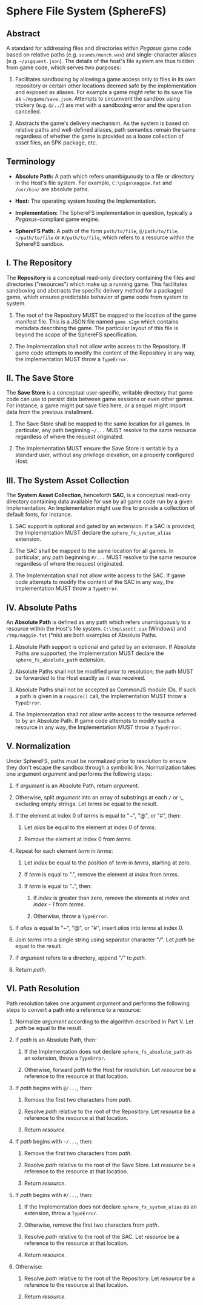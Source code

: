 Sphere File System (SphereFS)
=============================

Abstract
--------

A standard for addressing files and directories within *Pegasus* game code
based on relative paths (e.g. `sounds/munch.wav`) and single-character aliases
(e.g. `~/pigquest.json`).  The details of the host's file system are thus
hidden from game code, which serves two purposes:

1. Facilitates sandboxing by allowing a game access only to files in its own
   repository or certain other locations deemed safe by the implementation and
   exposed as aliases.  For example a game might refer to its save file as
   `~/mygame/save.json`.  Attempts to circumvent the sandbox using trickery
   (e.g. `@/../`) are met with a sandboxing error and the operation cancelled.

2. Abstracts the game's delivery mechanism.  As the system is based on relative
   paths and well-defined aliases, path semantics remain the same regardless of
   whether the game is provided as a loose collection of asset files, an SPK
   package, etc.


Terminology
-----------

* **Absolute Path:** A path which refers unambiguously to a file or directory
  in the Host's file system.  For example, `C:\pigs\maggie.fat` and `/usr/bin/`
  are absolute paths.

* **Host:** The operating system hosting the Implementation.

* **Implementation:** The SphereFS implementation in question, typically a
  *Pegasus*-compliant game engine.

* **SphereFS Path:** A path of the form `path/to/file`, `@/path/to/file`,
  `~/path/to/file` or `#/path/to/file`, which refers to a resource within the
  SphereFS sandbox.


I. The Repository
-----------------

The **Repository** is a conceptual read-only directory containing the files and
directories ("resources") which make up a running game.  This facilitates
sandboxing and abstracts the specific delivery method for a packaged game,
which ensures predictable behavior of game code from system to system.

1. The root of the Repository MUST be mapped to the location of the game
   manifest file.  This is a JSON file named `game.s2gm` which contains
   metadata describing the game.  The particular layout of this file is beyond
   the scope of the SphereFS specification.

2. The Implementation shall not allow write access to the Repository.  If game
   code attempts to modify the content of the Repository in any way, the
   implementation MUST throw a `TypeError`.


II. The Save Store
------------------

The **Save Store** is a conceptual user-specific, writable directory that game
code can use to persist data between game sessions or even other games.  For
instance, a game might put save files here, or a sequel might import data from
the previous installment.

1. The Save Store shall be mapped to the same location for all games.  In
   particular, any path beginning `~/...` MUST resolve to the same resource
   regardless of where the request originated.

2. The Implementation MUST ensure the Save Store is writable by a standard
   user, without any privilege elevation, on a properly configured Host.


III. The System Asset Collection
--------------------------------

The **System Asset Collection**, henceforth **SAC**, is a conceptual read-only
directory containing data available for use by all game code run by a given
Implementation.  An Implementation might use this to provide a collection of
default fonts, for instance.

1. SAC support is optional and gated by an extension.  If a SAC is provided,
   the Implementation MUST declare the `sphere_fs_system_alias` extension.

2. The SAC shall be mapped to the same location for all games.  In particular,
   any path beginning `#/...` MUST resolve to the same resource regardless of
   where the request originated.

3. The Implementation shall not allow write access to the SAC.  If game code
   attempts to modify the content of the SAC in any way, the Implementation
   MUST throw a `TypeError`.


IV. Absolute Paths
------------------

An **Absolute Path** is defined as any path which refers unambiguously to a
resource within the Host's file system.  `C:\tmp\scott.sux` (Windows) and
`/tmp/maggie.fat` (*nix) are both examples of Absolute Paths.

1. Absolute Path support is optional and gated by an extension.  If
   Absolute Paths are supported, the Implementation MUST declare the
   `sphere_fs_absolute_path` extension.

2. Absolute Paths shall not be modified prior to resolution; the path MUST be
   forwarded to the Host exactly as it was received.

3. Absolute Paths shall not be accepted as CommonJS module IDs.  If such a
   path is given in a `require()` call, the Implementation MUST throw a
   `TypeError`.

3. The Implementation shall not allow write access to the resource referred to
   by an Absolute Path.  If game code attempts to modify such a resource in any
   way, the Implementation MUST throw a `TypeError`.


V. Normalization
----------------

Under SphereFS, paths must be normalized prior to resolution to ensure they
don't escape the sandbox through a symbolic link.  Normalization takes one
argument *argument* and performs the following steps:

1. If *argument* is an Absolute Path, return *argument*.

1. Otherwise, split *argument* into an array of substrings at each `/` or `\`,
   excluding empty strings.  Let *terms* be equal to the result.

2. If the element at index 0 of *terms* is equal to "~", "@", or "#", then:

      1. Let *alias* be equal to the element at index 0 of *terms*.

      2. Remove the element at index 0 from *terms*.

3. Repeat for each element *term* in *terms*:

   1. Let *index* be equal to the position of *term* in *terms*, starting at
      zero.

   3. If *term* is equal to ".", remove the element at *index* from *terms*.

   4. If *term* is equal to "..", then:

      1. If *index* is greater than zero, remove the elements at *index* and
         *index - 1* from *terms*.

      2. Otherwise, throw a `TypeError`.

4. If *alias* is equal to "~", "@", or "#", insert *alias* into *terms* at
   index 0.

5. Join *terms* into a single string using separator character "/".  Let *path*
   be equal to the result.

6. If *argument* refers to a directory, append "/" to *path*.

7. Return *path*.


VI. Path Resolution
-------------------

Path resolution takes one argument *argument* and performs the following steps
to convert a path into a reference to a resource:

1. Normalize *argument* according to the algorithm described in Part V.  Let
   *path* be equal to the result.

1. If *path* is an Absolute Path, then:

   1. If the Implementation does not declare `sphere_fs_absolute_path` as an
      extension, throw a `TypeError`.

   2. Otherwise, forward *path* to the Host for resolution.  Let *resource* be
      a reference to the resource at that location.

2. If *path* begins with `@/...`, then:

   1. Remove the first two characters from *path*.
   
   2. Resolve *path* relative to the root of the Repository.  Let *resource* be
      a reference to the resource at that location.
   
   3. Return *resource*.

3. If *path* begins with `~/...`, then:

   1. Remove the first two characters from *path*.
   
   2. Resolve *path* relative to the root of the Save Store.  Let *resource* be
      a reference to the resource at that location.
   
   3. Return *resource*.

4. If *path* begins with `#/...`, then:

   1. If the Implementation does not declare `sphere_fs_system_alias` as an
      extension, throw a `TypeError`.

   2. Otherwise, remove the first two characters from *path*.
   
   3. Resolve *path* relative to the root of the SAC.  Let *resource* be a
      reference to the resource at that location.
   
   4. Return *resource*.

5. Otherwise:
   
   1. Resolve *path* relative to the root of the Repository.  Let *resource* be
      a reference to the resource at that location.
   
   2. Return *resource*.
